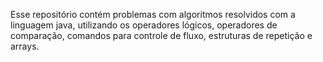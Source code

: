 Esse repositório contém problemas com algoritmos resolvidos com a linguagem java, utilizando os operadores lógicos, operadores de comparação, comandos para controle de fluxo, estruturas de repetição e arrays.
